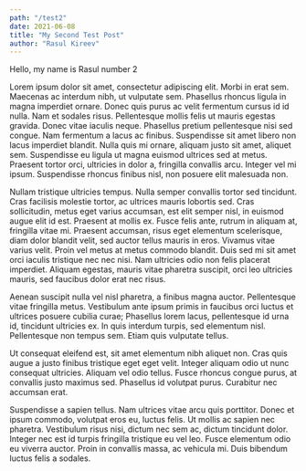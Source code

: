```yaml
---
path: "/test2"
date: 2021-06-08
title: "My Second Test Post"
author: "Rasul Kireev"
---
```


Hello, my name is Rasul number 2

Lorem ipsum dolor sit amet, consectetur adipiscing elit. Morbi in erat sem. Maecenas ac interdum nibh, ut vulputate sem. Phasellus rhoncus ligula in magna imperdiet ornare. Donec quis purus ac velit fermentum cursus id id nulla. Nam et sodales risus. Pellentesque mollis felis ut mauris egestas gravida. Donec vitae iaculis neque. Phasellus pretium pellentesque nisi sed congue. Nam fermentum a lacus ac finibus. Suspendisse sit amet libero non lacus imperdiet blandit. Nulla quis mi ornare, aliquam justo sit amet, aliquet sem. Suspendisse eu ligula ut magna euismod ultrices sed at metus. Praesent tortor orci, ultricies in dolor a, fringilla convallis arcu. Integer vel mi ipsum. Suspendisse rhoncus finibus nisl, non posuere elit malesuada non.

Nullam tristique ultricies tempus. Nulla semper convallis tortor sed tincidunt. Cras facilisis molestie tortor, ac ultrices mauris lobortis sed. Cras sollicitudin, metus eget varius accumsan, est elit semper nisl, in euismod augue elit id est. Praesent at mollis ex. Fusce felis ante, rutrum in aliquam at, fringilla vitae mi. Praesent accumsan, risus eget elementum scelerisque, diam dolor blandit velit, sed auctor tellus mauris in eros. Vivamus vitae varius velit. Proin vel metus at metus commodo blandit. Duis sed mi sit amet orci iaculis tristique nec nec nisi. Nam ultricies odio non felis placerat imperdiet. Aliquam egestas, mauris vitae pharetra suscipit, orci leo ultricies mauris, sed faucibus dolor erat nec risus.

Aenean suscipit nulla vel nisl pharetra, a finibus magna auctor. Pellentesque vitae fringilla metus. Vestibulum ante ipsum primis in faucibus orci luctus et ultrices posuere cubilia curae; Phasellus lorem lacus, pellentesque id urna id, tincidunt ultricies ex. In quis interdum turpis, sed elementum nisl. Pellentesque non tempus sem. Etiam quis vulputate tellus.

Ut consequat eleifend est, sit amet elementum nibh aliquet non. Cras quis augue a justo finibus tristique eget eget velit. Integer aliquam odio ut nunc consequat ultricies. Aliquam vel odio tellus. Fusce rhoncus congue purus, at convallis justo maximus sed. Phasellus id volutpat purus. Curabitur nec accumsan erat.

Suspendisse a sapien tellus. Nam ultrices vitae arcu quis porttitor. Donec et ipsum commodo, volutpat eros eu, luctus felis. Ut mollis ac sapien nec pharetra. Vestibulum risus nisi, dictum nec sem ac, dictum tincidunt dolor. Integer nec est id turpis fringilla tristique eu vel leo. Fusce elementum odio eu viverra auctor. Proin in convallis massa, ac vehicula mi. Duis bibendum luctus felis a sodales.
